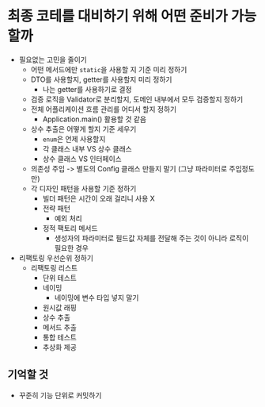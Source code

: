# 최종 코테를 대비하기 위해 어떤 준비가 가능할까

- 필요없는 고민을 줄이기
    - 어떤 메서드에만 `static`을 사용할 지 기준 미리 정하기
    - DTO를 사용할지, getter를 사용할지 미리 정하기
        - 나는 getter를 사용하기로 결정
    - 검증 로직을 Validator로 분리할지, 도메인 내부에서 모두 검증할지 정하기
    - 전체 어플리케이션 흐름 관리를 어디서 할지 정하기
        - Application.main() 활용할 것 같음
    - 상수 추출은 어떻게 할지 기준 세우기
        - `enum`은 언제 사용할지
        - 각 클래스 내부 VS 상수 클래스
        - 상수 클래스 VS 인터페이스
    - 의존성 주입 -> 별도의 Config 클래스 만들지 말기 (그냥 파라미터로 주입정도만)
    - 각 디자인 패턴을 사용할 기준 정하기
        - 빌더 패턴은 시간이 오래 걸리니 사용 X
        - 전략 패턴
            - 예외 처리
        - 정적 팩토리 메서드
            - 생성자의 파라미터로 필드값 자체를 전달해 주는 것이 아니라 로직이 필요한 경우
- 리팩토링 우선순위 정하기
    - 리팩토링 리스트
        - 단위 테스트
        - 네이밍
            - 네이밍에 변수 타입 넣지 말기
        - 원시값 래핑
        - 상수 추출
        - 메서드 추출
        - 통합 테스트
        - 추상화 제공

## 기억할 것

- 꾸준히 기능 단위로 커밋하기

